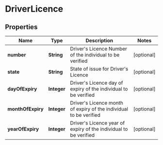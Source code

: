 

# DriverLicence



## Properties

| Name | Type | Description | Notes |
|------------ | ------------- | ------------- | -------------|
|**number** | **String** | Driver&#39;s Licence Number of the individual to be verified |  [optional] |
|**state** | **String** | State of issue for Driver&#39;s Licence |  [optional] |
|**dayOfExpiry** | **Integer** | Driver&#39;s Licence day of expiry of the individual to be verified |  [optional] |
|**monthOfExpiry** | **Integer** | Driver&#39;s Licence month of expiry of the individual to be verified |  [optional] |
|**yearOfExpiry** | **Integer** | Driver&#39;s Licence year of expiry of the individual to be verified |  [optional] |




